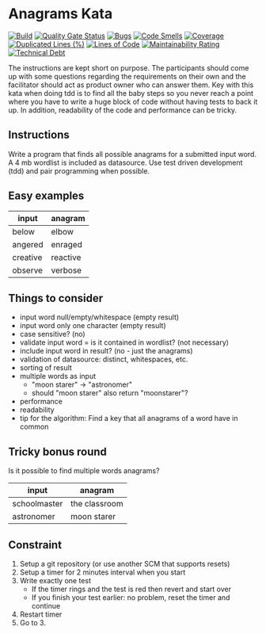 # Anagrams Kata

[![Build](https://github.com/xenxi/anagrams-kata/actions/workflows/build.yml/badge.svg)](https://github.com/xenxi/anagrams-kata/actions/workflows/build.yml)
[![Quality Gate Status](https://sonarcloud.io/api/project_badges/measure?project=xenxi_anagrams-kata&metric=alert_status)](https://sonarcloud.io/dashboard?id=xenxi_anagrams-kata)
[![Bugs](https://sonarcloud.io/api/project_badges/measure?project=xenxi_anagrams-kata&metric=bugs)](https://sonarcloud.io/dashboard?id=xenxi_anagrams-kata)
[![Code Smells](https://sonarcloud.io/api/project_badges/measure?project=xenxi_anagrams-kata&metric=code_smells)](https://sonarcloud.io/dashboard?id=xenxi_anagrams-kata)
[![Coverage](https://sonarcloud.io/api/project_badges/measure?project=xenxi_anagrams-kata&metric=coverage)](https://sonarcloud.io/dashboard?id=xenxi_anagrams-kata)
[![Duplicated Lines (%)](https://sonarcloud.io/api/project_badges/measure?project=xenxi_anagrams-kata&metric=duplicated_lines_density)](https://sonarcloud.io/dashboard?id=xenxi_anagrams-kata)
[![Lines of Code](https://sonarcloud.io/api/project_badges/measure?project=xenxi_anagrams-kata&metric=ncloc)](https://sonarcloud.io/dashboard?id=xenxi_anagrams-kata)
[![Maintainability Rating](https://sonarcloud.io/api/project_badges/measure?project=xenxi_anagrams-kata&metric=sqale_rating)](https://sonarcloud.io/dashboard?id=xenxi_anagrams-kata)
[![Technical Debt](https://sonarcloud.io/api/project_badges/measure?project=xenxi_anagrams-kata&metric=sqale_index)](https://sonarcloud.io/dashboard?id=xenxi_anagrams-kata)

The instructions are kept short on purpose. The participants should come up with some questions regarding the requirements on their own and the facilitator should act as product owner who can answer them. Key with this kata when doing tdd is to find all the baby steps so you never reach a point where you have to write a huge block of code without having tests to back it up. In addition, readability of the code and performance can be tricky.

## Instructions
Write a program that finds all possible anagrams for a submitted input word. A 4 mb wordlist is included as datasource.
Use test driven development (tdd) and pair programming when possible.

## Easy examples

| input | anagram |
| --- | --- |
| below | elbow |
| angered | enraged |
| creative | reactive |
| observe | verbose |

## Things to consider
* input word null/empty/whitespace (empty result)
* input word only one character (empty result)
* case sensitive? (no)
* validate input word = is it contained in wordlist? (not necessary)
* include input word in result? (no - just the anagrams)
* validation of datasource: distinct, whitespaces, etc.
* sorting of result
* multiple words as input
  * "moon starer" -> "astronomer"
  * should "moon starer" also return "moonstarer"? 
* performance
* readability
* tip for the algorithm: Find a key that all anagrams of a word have in common 

## Tricky bonus round
Is it possible to find multiple words anagrams?
	
| input | anagram |
| --- | --- |
| schoolmaster | the classroom |
| astronomer | moon starer |

## Constraint

1. Setup a git repository (or use another SCM that supports resets)
2. Setup a timer for 2 minutes interval when you start
3. Write exactly one test
	- If the timer rings and the test is red then revert and start over
	- If you finish your test earlier: no problem, reset the timer and continue
4. Restart timer
5. Go to 3.
